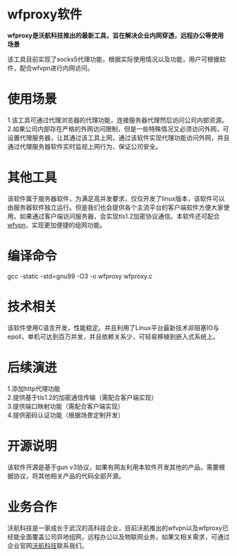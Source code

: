 # wfproxy软件

**wfproxy是沃航科技推出的最新工具，旨在解决企业内网穿透，远程办公等使用场景**

该工具目前实现了socks5代理功能，根据实际使用情况以及功能，用户可根据软件，配合wfvpn进行内网访问。  

# 使用场景
1.该工具可通过代理浏览器的代理功能，连接服务器代理然后访问公司内部资源。  
2.如果公司内部存在严格的外网访问限制，但是一些特殊情况又必须访问外网，可设置代理服务器，让其通过该工具上网，通过该软件实现代理功能访问外网，并且通过代理服务器软件实时监视上网行为，保证公司安全。  

# 其他工具
该软件属于服务器软件，为满足高并发要求，仅仅开发了linux版本，该软件可以由服务器软件独立运行。但是我们也会提供各个主流平台的客户端软件方便大家使用，如果通过客户端访问服务器，会实现tls1.2加密协议通信。本软件还可配合[wfvpn](https://www.worldflying.cn/article-id-280.html "沃航科技")，实现更加便捷的组网功能。  

# 编译命令
gcc -static -std=gnu99 -O3 -o wfproxy wfproxy.c  

# 技术相关
该软件使用C语言开发，性能稳定。并且利用了Linux平台最新技术非阻塞IO与epoll，单机可达到百万并发，并且依赖关系少，可轻易移植到嵌入式系统上。  

# 后续演进
1.添加http代理功能  
2.提供基于tls1.2的加密通信传输（需配合客户端实现）  
3.提供端口映射功能（需配合客户端实现）  
4.提供密码认证功能（根据场景定制开发）  

# 开源说明
该软件开源是基于gun v3协议，如果有网友利用本软件开发其他的产品，需要根据协议，将其他相关产品的代码全部开源。  

# 业务合作
沃航科技是一家成长于武汉的高科技企业，目前沃航推出的wfvpn以及wfproxy已经能全面覆盖公司异地组网，远程办公以及物联网业务，如果又相关需求，可通过企业官网[沃航科技](https://www.worldflying.cn "沃航科技")联系我们。  
